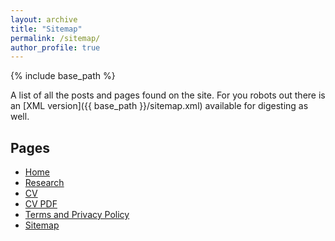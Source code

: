 ```yaml
---
layout: archive
title: "Sitemap"
permalink: /sitemap/
author_profile: true
---
```


{% include base_path %}

A list of all the posts and pages found on the site. For you robots out there is an [XML version]({{ base_path }}/sitemap.xml) available for digesting as well.

<h2>Pages</h2>
<ul>
  <li><a href="https://kristijangaric.com/">Home</a> </li>
  <li><a href="https://kristijangaric.com/publications/">Research</a> </li>
  <li><a href="https://kristijangaric.com/cv/">CV</a> </li>
  <li><a href="https://kristijangaric.com/files/cv.pdf">CV PDF</a> </li>
  <li><a href="https://kristijangaric.com/terms/">Terms and Privacy Policy</a> </li>
  <li><a href="https://kristijangaric.com/sitemap/">Sitemap</a> </li>
</ul>


